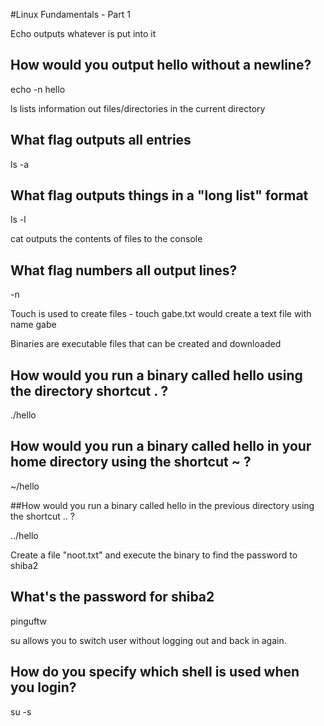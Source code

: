 #Linux Fundamentals - Part 1

<p>
	Echo outputs whatever is put into it
</p>

## How would you output hello without a newline?


echo -n hello


<p>
	ls lists information out files/directories in the current directory
</p>

## What flag outputs all entries


ls -a


## What flag outputs things in a "long list" format    

ls -l

<p> 
	cat outputs the contents of files to the console
</p>

## What flag numbers all output lines?    

-n

<p>
	Touch is used to create files - touch gabe.txt would create a text file with name gabe
</p>

<p>
	Binaries are executable files that can be created and downloaded
</p>

## How would you run a binary called hello using the directory shortcut . ?

./hello

## How would you run a binary called hello in your home directory using the shortcut ~ ?

~/hello

##How would you run a binary called hello in the previous directory using the shortcut .. ?

../hello

<p>
	Create a file "noot.txt" and execute the binary to find the password to shiba2
</p>

## What's the password for shiba2        

pinguftw

<p>
	su allows you to switch user without logging out and back in again.
</p>

## How do you specify which shell is used when you login?    

su -s

